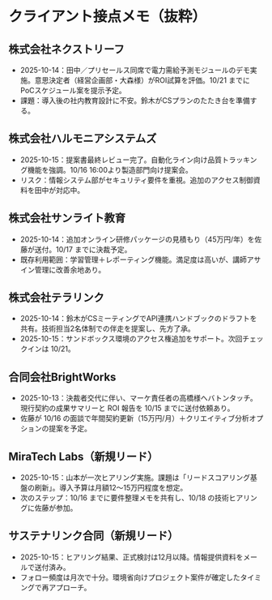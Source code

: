 # クライアント接点メモ（抜粋）

## 株式会社ネクストリーフ
- 2025-10-14：田中／プリセールス同席で電力需給予測モジュールのデモ実施。意思決定者（経営企画部・大森様）がROI試算を評価。10/21 までにPoCスケジュール案を提示予定。
- 課題：導入後の社内教育設計に不安。鈴木がCSプランのたたき台を準備する。

## 株式会社ハルモニアシステムズ
- 2025-10-15：提案書最終レビュー完了。自動化ライン向け品質トラッキング機能を強調。10/16 16:00より製造部門向け提案会。
- リスク：情報システム部がセキュリティ要件を重視。追加のアクセス制御資料を田中が対応中。

## 株式会社サンライト教育
- 2025-10-14：追加オンライン研修パッケージの見積もり（45万円/年）を佐藤が送付。10/17 までに決裁予定。
- 既存利用範囲：学習管理＋レポーティング機能。満足度は高いが、講師アサイン管理に改善余地あり。

## 株式会社テラリンク
- 2025-10-14：鈴木がCSミーティングでAPI連携ハンドブックのドラフトを共有。技術担当2名体制での伴走を提案し、先方了承。
- 2025-10-15：サンドボックス環境のアクセス権追加をサポート。次回チェックインは 10/21。

## 合同会社BrightWorks
- 2025-10-13：決裁者交代に伴い、マーケ責任者の高橋様へバトンタッチ。現行契約の成果サマリーと ROI 報告を 10/15 までに送付依頼あり。
- 佐藤が 10/16 の面談で年間契約更新（15万円/月）＋クリエイティブ分析オプションの提案を予定。

## MiraTech Labs（新規リード）
- 2025-10-15：山本が一次ヒアリング実施。課題は「リードスコアリング基盤の刷新」。導入予算は月額12〜15万円程度を想定。
- 次のステップ：10/16 までに要件整理メモを共有し、10/18 の技術ヒアリングに佐藤が参加。

## サステナリンク合同（新規リード）
- 2025-10-15：ヒアリング結果、正式検討は12月以降。情報提供資料をメールで送付済み。
- フォロー頻度は月次で十分。環境省向けプロジェクト案件が確定したタイミングで再アプローチ。
